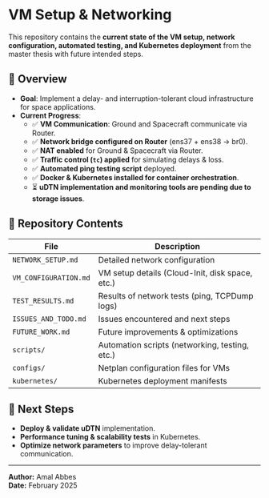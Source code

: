 #  VM Setup & Networking

This repository contains the **current state of the VM setup, network configuration, automated testing, and Kubernetes deployment** from the master thesis with future intended steps.

## 📌 Overview
- **Goal**: Implement a delay- and interruption-tolerant cloud infrastructure for space applications.
- **Current Progress**:
  - ✅ **VM Communication**: Ground and Spacecraft communicate via Router.
  - ✅ **Network bridge configured on Router** (ens37 + ens38 → br0).
  - ✅ **NAT enabled** for Ground & Spacecraft via Router.
  - ✅ **Traffic control (`tc`) applied** for simulating delays & loss.
  - ✅ **Automated ping testing script** deployed.
  - ✅ **Docker & Kubernetes installed for container orchestration**.
  - ⏳ **uDTN implementation and monitoring tools are pending due to storage issues**.

## 📁 Repository Contents
| File                  | Description |
|-----------------------|-------------|
| `NETWORK_SETUP.md`     | Detailed network configuration |
| `VM_CONFIGURATION.md`  | VM setup details (Cloud-Init, disk space, etc.) |
| `TEST_RESULTS.md`      | Results of network tests (ping, TCPDump logs) |
| `ISSUES_AND_TODO.md`   | Issues encountered and next steps |
| `FUTURE_WORK.md`       | Future improvements & optimizations |
| `scripts/`            | Automation scripts (networking, testing, etc.) |
| `configs/`            | Netplan configuration files for VMs |
| `kubernetes/`         | Kubernetes deployment manifests |

## 🚀 Next Steps
- **Deploy & validate uDTN** implementation.
- **Performance tuning & scalability tests** in Kubernetes.
- **Optimize network parameters** to improve delay-tolerant communication.

---
**Author:** Amal Abbes  
**Date:** February 2025
